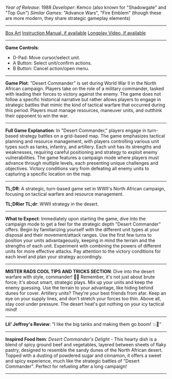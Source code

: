 *Year of Release*: 1988
*Developer*: Kemco (also known for "Shadowgate" and "Top Gun")
*Similar Games*: "Advance Wars", "Fire Emblem" (though these are more modern, they share strategic gameplay elements)

---
[Box Art](https://www.google.com/search?newwindow=1&sca_esv=171a28ce0fc58a51&q=NES+Game+Box+Art+Desert+Commander&uds=AMwkrPvg5PKm_dNhMKTbEqnEKe3-6XxiOpNFjFnlqxFDMqlwhD6DPVRAm9-_1gPBbxy9DIo_-S5UzNiyucG_Gr6nVqbvCtLly5uEc6a3pXEPsUbauYHkPixzlqsDC7Hx8tvooks1KEQd&udm=2&sa=X&ved=2ahUKEwi1r5fThMWEAxVsGtAFHU9IDJYQtKgLegQIDBAB&biw=1536&bih=714&dpr=1.25) 
[Instruction Manual, if available](https://www.google.com/search?q=NES+Instruction+Manual+Desert+Commander)
[Longplay Video, if available](https://www.youtube.com/results?search_query=nes+full+longplay+Desert+Commander)

- - -
**Game Controls**:
- D-Pad: Move cursor/select unit.
- A Button: Select unit/confirm actions.
- B Button: Cancel action/open menu.

- - -
**Game Plot**: "Desert Commander" is set during World War II in the North African campaign. Players take on the role of a military commander, tasked with leading their forces to victory against the enemy. The game does not follow a specific historical narrative but rather allows players to engage in strategic battles that mimic the kind of tactical warfare that occurred during this period. Players must manage resources, maneuver units, and outthink their opponent to win the war.

- - -
**Full Game Explanation**: In "Desert Commander," players engage in turn-based strategy battles on a grid-based map. The game emphasizes tactical planning and resource management, with players controlling various unit types such as tanks, infantry, and artillery. Each unit has its strengths and weaknesses, requiring careful positioning and strategy to exploit enemy vulnerabilities. The game features a campaign mode where players must advance through multiple levels, each presenting unique challenges and objectives. Victory conditions vary from defeating all enemy units to capturing a specific location on the map.

- - -
**TL;DR**: A strategic, turn-based game set in WWII's North African campaign, focusing on tactical warfare and resource management.

**TL;DRier TL;dr**: WWII strategy in the desert.

- - -
**What to Expect**: Immediately upon starting the game, dive into the campaign mode to get a feel for the strategic depth "Desert Commander" offers. Begin by familiarizing yourself with the different unit types at your disposal and their movement/attack ranges. Use the first few turns to position your units advantageously, keeping in mind the terrain and the strengths of each unit. Experiment with combining the powers of different units for more effective attacks. Pay attention to the victory conditions for each level and plan your strategy accordingly. 

---

**MISTER RADS COOL TIPS AND TRICKS SECTION**: Dive into the desert warfare with style, commander! 🌵💥 Remember, it's not just about brute force; it's about smart, strategic plays. Mix up your units and keep the enemy guessing. Use the terrain to your advantage, like hiding behind dunes for cover. Artillery units? They're your best friends from afar. Keep an eye on your supply lines, and don't stretch your forces too thin. Above all, stay cool under pressure. The desert heat's got nothing on your icy tactical mind!

---
**Lil' Jeffrey's Review**: "I like the big tanks and making them go boom! 💥🚂"

---
**Inspired Food Item**: *Desert Commander's Delight* - This hearty dish is a blend of spicy ground beef and vegetables, layered between sheets of flaky pastry, designed to resemble the sandy dunes of the North African desert. Topped with a dusting of powdered sugar and cinnamon, it offers a sweet and spicy experience, much like the strategic battles of "Desert Commander". Perfect for refueling after a long campaign! 

---